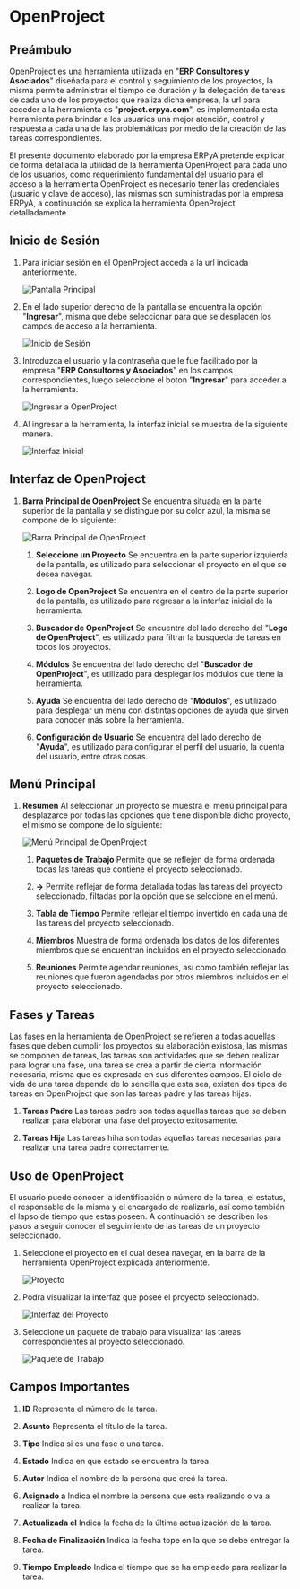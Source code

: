 # **OpenProject** 

## **Preámbulo**

OpenProject es una herramienta utilizada en "**ERP Consultores y Asociados**" diseñada para el control y seguimiento de los proyectos, la misma permite administrar el tiempo de duración y la delegación de tareas de cada uno de los proyectos que realiza dicha empresa, la url para acceder a la herramienta es "**project.erpya.com**", es implementada esta herramienta para brindar a los usuarios una mejor atención, control y respuesta a cada una de las problemáticas por medio de la creación de las tareas correspondientes.

El presente documento elaborado por la empresa ERPyA pretende explicar de forma detallada la utilidad de la herramienta OpenProject para cada uno de los usuarios, como requerimiento fundamental del usuario para el acceso a la herramienta OpenProject es necesario tener las credenciales (usuario y clave de acceso), las mismas son suministradas por la empresa ERPyA, a continuación se explica la herramienta OpenProject detalladamente.

## **Inicio de Sesión**

1. Para iniciar sesión en el OpenProject acceda a la url indicada anteriormente.

    ![Pantalla Principal](../resources/principal.png "Pantalla Principal")

1. En el lado superior derecho de la pantalla se encuentra la opción "**Ingresar**", misma que debe seleccionar para que se desplacen los campos de acceso a la herramienta.

    ![Inicio de Sesión](../resources/inicio.png "Inicio de Sesión")

1. Introduzca el usuario y la contraseña que le fue facilitado por la empresa "**ERP Consultores y Asociados**" en los campos correspondientes, luego seleccione el boton "**Ingresar**" para acceder a la herramienta.

    ![Ingresar a OpenProject](../resources/ingresar.png "Ingresar a OpenProject")

1. Al ingresar a la herramienta, la interfaz inicial se muestra de la siguiente manera.

    ![Interfaz Inicial](../resources/inicial.png "Interfaz Inicial")

## **Interfaz de OpenProject**

1. **Barra Principal de OpenProject** Se encuentra situada en la parte superior de la pantalla y se distingue por su color azul, la misma se compone de lo siguiente:

    ![Barra Principal de OpenProject](../resources/barra.png "Barra Principal de OpenProject")

    1. **Seleccione un Proyecto** Se encuentra en la parte superior izquierda de la pantalla, es utilizado para seleccionar el proyecto en el que se desea navegar. 

    1. **Logo de OpenProject** Se encuentra en el centro de la parte superior de la pantalla, es utilizado para regresar a la interfaz inicial de la herramienta.

    1. **Buscador de OpenProject** Se encuentra del lado derecho del "**Logo de OpenProject**", es utilizado para filtrar la busqueda de tareas en todos los proyectos.

    1. **Módulos** Se encuentra del lado derecho del "**Buscador de OpenProject**", es utilizado para desplegar los módulos que tiene la herramienta.

    1. **Ayuda** Se encuentra del lado derecho de "**Módulos**", es utilizado para desplegar un menú con distintas opciones de ayuda que sirven para conocer más sobre la herramienta.

    1. **Configuración de Usuario** Se encuentra del lado derecho de "**Ayuda**", es utilizado para configurar el perfil del usuario, la cuenta del usuario, entre otras cosas.

## **Menú Principal** 

1. **Resumen** Al seleccionar un proyecto se muestra el menú principal para desplazarce por todas las opciones que tiene disponible dicho proyecto, el mismo se compone de lo siguiente: 

    ![Menú Principal de OpenProject](../resources/proyecto.png "Menú Principal de OpenProject")

    1. **Paquetes de Trabajo** Permite que se reflejen de forma ordenada todas las tareas que contiene el proyecto seleccionado.

    1. **->** Permite reflejar de forma detallada todas las tareas del proyecto seleccionado, filtadas por la opción que se selccione en el menú.

    1. **Tabla de Tiempo** Permite reflejar el tiempo invertido en cada una de las tareas del proyecto seleccionado.

    1. **Miembros** Muestra de forma ordenada los datos de los diferentes miembros que se encuentran incluidos en el proyecto seleccionado.

    1. **Reuniones** Permite agendar reuniones, así como también reflejar las reuniones que fueron agendadas por otros miembros incluidos en el proyecto seleccionado.

## **Fases y Tareas**

Las fases en la herramienta de OpenProject se refieren a todas aquellas fases que deben cumplir los proyectos su elaboración existosa, las mismas se componen de tareas, las tareas son actividades que se deben realizar para lograr una fase, una tarea se crea a partir de cierta información necesaria, misma que es expresada en sus diferentes campos. El ciclo de vida de una tarea depende de lo sencilla que esta sea, existen dos tipos de tareas en OpenProject que son las tareas padre y las tareas hijas. 

1. **Tareas Padre** Las tareas padre son todas aquellas tareas que se deben realizar para elaborar una fase del proyecto exitosamente.

1. **Tareas Hija** Las tareas hiha son todas aquellas tareas necesarias para realizar una tarea padre correctamente.

## **Uso de OpenProject**

El usuario puede conocer la identificación o número de la tarea, el estatus, el responsable de la misma y el encargado de realizarla, así como también el lapso de tiempo que estas poseen. A continuación se describen los pasos a seguir conocer el seguimiento de las tareas de un proyecto seleccionado.

1. Seleccione el proyecto en el cual desea navegar, en la barra de la herramienta OpenProject explicada anteriormente.

    ![Proyecto](../resources/selecproyecto.png "Proyecto")

1. Podra visualizar la interfaz que posee el proyecto seleccionado.

    ![Interfaz del Proyecto](../resources/interfaz.png "Interfaz del Proyecto")

1. Seleccione un paquete de trabajo para visualizar las tareas correspondientes al proyecto seleccionado.

    ![Paquete de Trabajo](../resources/paquete.png "Paquete de Trabajo")

## **Campos Importantes**

1. **ID** Representa el número de la tarea.

1. **Asunto** Representa el título de la tarea.

1. **Tipo** Indica si es una fase o una tarea.

1. **Estado** Indica en que estado se encuentra la tarea.

1. **Autor** Indica el nombre de la persona que creó la tarea.

1. **Asignado a** Indica el nombre la persona que esta realizando o va a realizar la tarea.

1. **Actualizada el** Indica la fecha de la última actualización de la tarea.

1. **Fecha de Finalización** Indica la fecha tope en la que se debe entregar la tarea.

1. **Tiempo Empleado** Indica el tiempo que se ha empleado para realizar la tarea.
